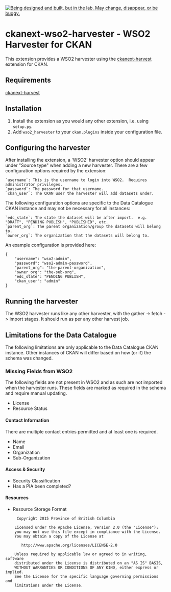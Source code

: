 <a rel="Exploration" href="https://github.com/BCDevExchange/docs/blob/master/discussion/projectstates.md"><img alt="Being designed and built, but in the lab. May change, disappear, or be buggy." style="border-width:0" src="http://bcdevexchange.org/badge/2.svg" title="Being designed and built, but in the lab. May change, disappear, or be buggy." /></a>

ckanext-wso2-harvester - WSO2 Harvester for CKAN
================================================

This extension provides a WSO2 harvester using the [ckanext-harvest](https://github.com/ckan/ckanext-harvest) extension for CKAN.

Requirements
------------

[ckanext-harvest](https://github.com/ckan/ckanext-harvest)


Installation
------------

1. Install the extension as you would any other extension, i.e. using `setup.py`.
2. Add `wso2_harvester` to your `ckan.plugins` inside your configuration file.

Configuring the harvester
-------------------------

After installing the extension, a 'WSO2' harvester option should appear under "Source type" when adding a new harvester.  There are a few configuration options required by the extension:

    `username`: This is the username to login into WSO2.  Requires administrator privileges.
    `password`: The password for that username.
    `ckan_user`: The CKAN user the harvester will add datasets under.

The following configuration options are specific to the Data Catalogue CKAN instance and may not be necessary for all instances:

    `edc_state`: The state the dataset will be after import.  e.g. "DRAFT", "PENDING PUBLISH", "PUBLISHED", etc.
    `parent_org`: The parent organization/group the datasets will belong to.
    `owner_org`: The organization that the datasets will belong to.

An example configuration is provided here:

```
{
    "username": "wso2-admin",
    "password": "wso2-admin-password",
    "parent_org": "the-parent-organization",
    "owner_org": "the-sub-org",
    "edc_state": "PENDING PUBLISH",
    "ckan_user": "admin"
}

```

Running the harvester
---------------------

The WSO2 harvester runs like any other harvester, with the gather -> fetch -> import stages.  It should run as per any other harvest job.

Limitations for the Data Catalogue
----------------------------------

The following limitations are only applicable to the Data Catalogue CKAN instance.  Other instances of CKAN will differ based on how (or if) the schema was changed.

### Missing Fields from WSO2

The following fields are not present in WSO2 and as such are not imported when the harvester runs.  These fields are marked as required in the schema and require manual updating.

- License
- Resource Status

#### Contact Information

There are multiple contact entries permitted and at least one is required.

- Name
- Email
- Organization
- Sub-Organization

#### Access & Security

- Security Classification
- Has a PIA been completed?

#### Resources

- Resource Storage Format

```
     Copyright 2015 Province of British Columbia

    Licensed under the Apache License, Version 2.0 (the "License");
    you may not use this file except in compliance with the License.
    You may obtain a copy of the License at 

       http://www.apache.org/licenses/LICENSE-2.0

    Unless required by applicable law or agreed to in writing, software
    distributed under the License is distributed on an "AS IS" BASIS,
    WITHOUT WARRANTIES OR CONDITIONS OF ANY KIND, either express or implied.
    See the License for the specific language governing permissions and
    limitations under the License.
```
